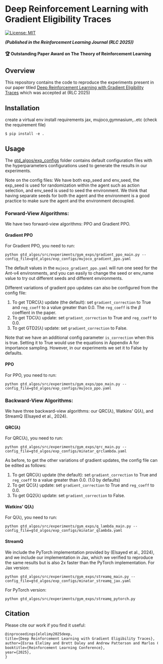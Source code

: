 # Deep Reinforcement Learning with Gradient Eligibility Traces

[![License: MIT](https://img.shields.io/badge/License-MIT-yellow.svg)](https://opensource.org/licenses/MIT)

***(Published in the Reinforcement Learning Journal (RLC 2025))***

#### 🏆 Outstanding Paper Award on The Theory of Reinforcement Learning

## Overview
This repository contains the code to reproduce the experiments present in our paper titled [Deep Reinforcement Learning with Gradient Eligibility Traces](https://openreview.net/pdf?id=LZAafvwVMa) which was accepted at (RLC 2025) 


## Installation
create a virtual env
install requirements jax, mujoco,gymnasium,..etc (check the requirement file)

```
$ pip install -e .
```

## Usage
The [gtd_algos/exp_configs](gtd_algos/exp_configs) folder contains default configuration files with the hyperparameters configurations used to generate the results in our experiments.

Note on the config files: We have both exp_seed and env_seed, the exp_seed is used for randomization within the agent such as action selection, and env_seed is used to seed the environment. We think that having separate seeds for both the agent and the environment is a good practice to make sure the agent and the environment decoupled.

### Forward-View Algorithms:
We have two forward-view algorithms: PPO and Gradient PPO.
#### Gradient PPO
For Gradient PPO, you need to run:
```
python gtd_algos/src/experiments/gym_exps/gradient_ppo_main.py --config_file=gtd_algos/exp_configs/mujoco_gradient_ppo.yaml
```
The default values in the ```mujoco_gradient_ppo.yaml``` will run one seed for the Ant-v4 environments, and you can easily to change the seed or env_name value to try out different seeds and different environments. 

Different variations of gradient ppo updates can also be configured from the config file:
1. To get TDRC($\lambda$) update (the default): set ```gradient_correction``` to True and ```reg_coeff``` to a value greater than 0.0. The ```reg_coeff``` is the $\beta$ coeffient in the paper.
2. To get TDC($\lambda$) update: set ```gradient_correction``` to True and ```reg_coeff``` to 0.0.
3. To get GTD2($\lambda$) update: set ```gradient_correction``` to False.

Note that we have an additional config parameter ```is_correction``` when this is true. Setting it to True would use the equations in Appendix A for importance sampling. However, in our experiments we set it to False by defaults.

#### PPO
For PPO, you need to run:
```
python gtd_algos/src/experiments/gym_exps/ppo_main.py --config_file=gtd_algos/exp_configs/mujoco_ppo.yaml
```

### Backward-View Algorithms:
We have three backward-view algorithms: our QRC($\lambda$), Watkins' Q($\lambda$), and StreamQ (Elsayed et al., 2024).

#### QRC($\lambda$)
For QRC($\lambda$), you need to run:
```
python gtd_algos/src/experiments/gym_exps/qrc_main.py --config_file=gtd_algos/exp_configs/minatar_qrclambda.yaml
```
As before, to get the other variations of gradient updates, the config file can be edited as follows:

1. To get QRC($\lambda$) update (the default): set ```gradient_correction``` to True and ```reg_coeff``` to a value greater than 0.0. (1.0 by defaults)
2. To get QC($\lambda$) update: set ```gradient_correction``` to True and ```reg_coeff``` to 0.0.
3. To get GQ2($\lambda$) update: set ```gradient_correction``` to False.



#### Watkins' Q($\lambda$)
For Q($\lambda$), you need to run:
```
python gtd_algos/src/experiments/gym_exps/q_lambda_main.py --config_file=gtd_algos/exp_configs/minatar_qlambda.yaml
```

#### StreamQ
We include the PyTorch implementation provided by (Elsayed et al., 2024), and we include our implementation in Jax, which we verified to reproduce the same results but is also 2x faster than the PyTorch implementation. 
For Jax version:
```
python gtd_algos/src/experiments/gym_exps/streamq_main.py --config_file=gtd_algos/exp_configs/minatar_streamq_jax.yaml
```

For PyTorch version:
```
python gtd_algos/src/experiments/gym_exps/streamq_pytorch.py
```


## Citation
Please cite our work if you find it useful:

```latex
@inproceedings{elelimy2025deep,
title={Deep Reinforcement Learning with Gradient Eligibility Traces},
author={Esraa Elelimy and Brett Daley and Andrew Patterson and Marlos C. Machado and Adam White and Martha White},
booktitle={Reinforcement Learning Conference},
year={2025},
}
```

